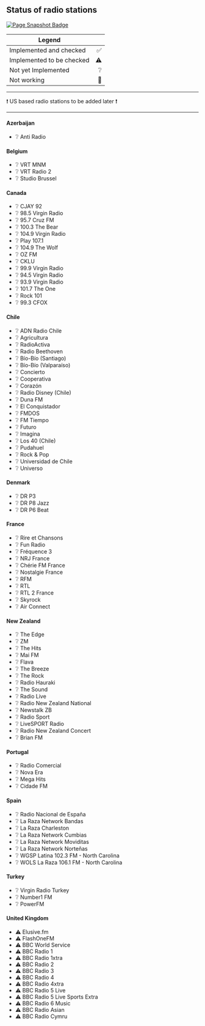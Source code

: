 ## Status of radio stations

[![Page Snapshot Badge](https://img.shields.io/date/1673998200?color=%23ffc500&label=PageSnapshot&logo=Fandom&logoColor=%23FA005A)](https://truck-simulator.fandom.com/wiki/Radio_Stations)

| Legend   | |
|----------|-------------:|
|Implemented and checked|:white_check_mark:|
|Implemented to be checked|:warning:|
|Not yet Implemented|:grey_question:|
|Not working|:red_circle:|

---

:exclamation: US based radio stations to be added later :exclamation:

---

#### Azerbaijan

- :grey_question: Anti Radio

#### Belgium

- :grey_question: VRT MNM
- :grey_question: VRT Radio 2
- :grey_question: Studio Brussel

#### Canada

- :grey_question: CJAY 92
- :grey_question: 98.5 Virgin Radio
- :grey_question: 95.7 Cruz FM
- :grey_question: 100.3 The Bear
- :grey_question: 104.9 Virgin Radio
- :grey_question: Play 107.1
- :grey_question: 104.9 The Wolf
- :grey_question: OZ FM
- :grey_question: CKLU
- :grey_question: 99.9 Virgin Radio
- :grey_question: 94.5 Virgin Radio
- :grey_question: 93.9 Virgin Radio
- :grey_question: 101.7 The One
- :grey_question: Rock 101
- :grey_question: 99.3 CFOX

#### Chile

- :grey_question: ADN Radio Chile
- :grey_question: Agricultura
- :grey_question: RadioActiva
- :grey_question: Radio Beethoven
- :grey_question: Bío-Bío (Santiago)
- :grey_question: Bío-Bío (Valparaíso)
- :grey_question: Concierto
- :grey_question: Cooperativa
- :grey_question: Corazón
- :grey_question: Radio Disney (Chile)
- :grey_question: Duna FM
- :grey_question: El Conquistador
- :grey_question: FMDOS
- :grey_question: FM Tiempo
- :grey_question: Futuro
- :grey_question: Imagina
- :grey_question: Los 40 (Chile)
- :grey_question: Pudahuel
- :grey_question: Rock & Pop
- :grey_question: Universidad de Chile
- :grey_question: Universo

#### Denmark

- :grey_question: DR P3
- :grey_question: DR P8 Jazz
- :grey_question: DR P6 Beat

#### France

- :grey_question: Rire et Chansons
- :grey_question: Fun Radio
- :grey_question: Fréquence 3
- :grey_question: NRJ France
- :grey_question: Chérie FM France
- :grey_question: Nostalgie France
- :grey_question: RFM
- :grey_question: RTL
- :grey_question: RTL 2 France
- :grey_question: Skyrock
- :grey_question: Air Connect

#### New Zealand

- :grey_question: The Edge
- :grey_question: ZM
- :grey_question: The Hits
- :grey_question: Mai FM
- :grey_question: Flava
- :grey_question: The Breeze
- :grey_question: The Rock
- :grey_question: Radio Hauraki
- :grey_question: The Sound
- :grey_question: Radio Live
- :grey_question: Radio New Zealand National
- :grey_question: Newstalk ZB
- :grey_question: Radio Sport
- :grey_question: LiveSPORT Radio
- :grey_question: Radio New Zealand Concert
- :grey_question: Brian FM

#### Portugal

- :grey_question: Radio Comercial
- :grey_question: Nova Era
- :grey_question: Mega Hits
- :grey_question: Cidade FM

#### Spain

- :grey_question: Radio Nacional de España
- :grey_question: La Raza Network Bandas
- :grey_question: La Raza Charleston
- :grey_question: La Raza Network Cumbias
- :grey_question: La Raza Network Moviditas
- :grey_question: La Raza Network Norteñas
- :grey_question: WGSP Latina 102.3 FM - North Carolina
- :grey_question: WOLS La Raza 106.1 FM - North Carolina

#### Turkey

- :grey_question: Virgin Radio Turkey
- :grey_question: Number1 FM
- :grey_question: PowerFM

#### United Kingdom

- :warning: Elusive.fm
- :warning: FlashOneFM
- :warning: BBC World Service
- :warning: BBC Radio 1
- :warning: BBC Radio 1xtra
- :warning: BBC Radio 2
- :warning: BBC Radio 3
- :warning: BBC Radio 4
- :warning: BBC Radio 4xtra
- :warning: BBC Radio 5 Live
- :warning: BBC Radio 5 Live Sports Extra
- :warning: BBC Radio 6 Music
- :warning: BBC Radio Asian
- :warning: BBC Radio Cymru